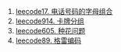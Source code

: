 1. [leecode17. 电话号码的字母组合](https://68wangxianming.github.io/algorithm/%E6%95%B0%E7%BB%84/base.html)
2. [leecode914. 卡牌分组](https://68wangxianming.github.io/algorithm/%E6%95%B0%E7%BB%84/base.html)
3. [leecode605. 种花问题](https://68wangxianming.github.io/algorithm/%E6%95%B0%E7%BB%84/base.html)
4. [leecode89. 格雷编码](https://68wangxianming.github.io/algorithm/%E6%95%B0%E7%BB%84/base.html)
